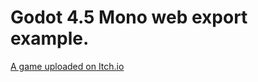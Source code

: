 # Godot 4.5 Mono web export example.

[A game uploaded on Itch.io](https://kstgrd.itch.io/godot45net?secret=lc3VjeGNpn4PXlzJZRattN79s)
